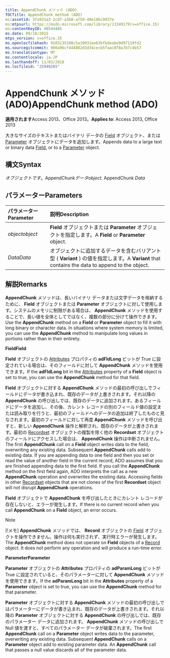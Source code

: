 ```yaml
---
title: AppendChunk メソッド (ADO)
TOCTitle: AppendChunk method (ADO)
ms:assetid: 3fa931a3-2cd7-a3b0-a750-40e18bc9937e
ms:mtpsurl: https://msdn.microsoft.com/library/JJ249179(v=office.15)
ms:contentKeyID: 48544405
ms.date: 09/18/2015
mtps_version: v=office.15
ms.openlocfilehash: 9103135100c5a10931ee63bfbdeabe9d97119fd2
ms.sourcegitcommit: 980a96cf444882d3d34cecb5faac8f8a7b7c4b57
ms.translationtype: MT
ms.contentlocale: ja-JP
ms.lasthandoff: 11/03/2018
ms.locfileid: "25949265"
---
```

# <a name="appendchunk-method-ado"></a><span data-ttu-id="22326-102">AppendChunk メソッド (ADO)</span><span class="sxs-lookup"><span data-stu-id="22326-102">AppendChunk method (ADO)</span></span>

<span data-ttu-id="22326-103">**適用されます**Access 2013、Office 2013。</span><span class="sxs-lookup"><span data-stu-id="22326-103">**Applies to**: Access 2013, Office 2013</span></span>

<span data-ttu-id="22326-104">大きなサイズのテキストまたはバイナリ データの [Field](field-object-ado.md) オブジェクト、または [Parameter](parameter-object-ado.md) オブジェクトにデータを追加します。</span><span class="sxs-lookup"><span data-stu-id="22326-104">Appends data to a large text or binary data [Field](field-object-ado.md), or to a [Parameter](parameter-object-ado.md) object.</span></span>

## <a name="syntax"></a><span data-ttu-id="22326-105">構文</span><span class="sxs-lookup"><span data-stu-id="22326-105">Syntax</span></span>

<span data-ttu-id="22326-106">*オブジェクトです*。AppendChunk*データ*</span><span class="sxs-lookup"><span data-stu-id="22326-106">*object.* AppendChunk *Data*</span></span>

## <a name="parameters"></a><span data-ttu-id="22326-107">パラメーター</span><span class="sxs-lookup"><span data-stu-id="22326-107">Parameters</span></span>

|<span data-ttu-id="22326-108">パラメーター</span><span class="sxs-lookup"><span data-stu-id="22326-108">Parameter</span></span>|<span data-ttu-id="22326-109">説明</span><span class="sxs-lookup"><span data-stu-id="22326-109">Description</span></span>|
|:--------|:----------|
|<span data-ttu-id="22326-110">*object*</span><span class="sxs-lookup"><span data-stu-id="22326-110">*object*</span></span> |<span data-ttu-id="22326-111">**Field** オブジェクトまたは **Parameter** オブジェクトを指定します。</span><span class="sxs-lookup"><span data-stu-id="22326-111">A **Field** or **Parameter** object.</span></span>|
|<span data-ttu-id="22326-112">*Data*</span><span class="sxs-lookup"><span data-stu-id="22326-112">*Data*</span></span> |<span data-ttu-id="22326-113">オブジェクトに追加するデータを含むバリアント型 ( **Variant** ) の値を指定します。</span><span class="sxs-lookup"><span data-stu-id="22326-113">A **Variant** that contains the data to append to the object.</span></span>|

## <a name="remarks"></a><span data-ttu-id="22326-114">解説</span><span class="sxs-lookup"><span data-stu-id="22326-114">Remarks</span></span>

<span data-ttu-id="22326-p101">**AppendChunk** メソッドは、長いバイナリ データまたは文字データを格納するために、 **Field** オブジェクトまたは **Parameter** オブジェクトに対して使用します。システムのメモリに制限がある場合は、 **AppendChunk** メソッドを使用することで、長い値を全体としてではなく、複数の部分に分けて操作できます。</span><span class="sxs-lookup"><span data-stu-id="22326-p101">Use the **AppendChunk** method on a **Field** or **Parameter** object to fill it with long binary or character data. In situations where system memory is limited, you can use the **AppendChunk** method to manipulate long values in portions rather than in their entirety.</span></span>

<span data-ttu-id="22326-117">**Field**</span><span class="sxs-lookup"><span data-stu-id="22326-117">**Field**</span></span>

<span data-ttu-id="22326-118">**Field** オブジェクトの [Attributes](attributes-property-ado.md) プロパティの **adFldLong** ビットが True に設定されている場合は、そのフィールドに対して **AppendChunk** メソッドを使用できます。</span><span class="sxs-lookup"><span data-stu-id="22326-118">If the **adFldLong** bit in the [Attributes](attributes-property-ado.md) property of a **Field** object is set to true, you can use the **AppendChunk** method for that field.</span></span>

<span data-ttu-id="22326-p102">**Field** オブジェクトに対する **AppendChunk** メソッドの最初の呼び出しでフィールドにデータが書き込まれ、既存のデータが上書きされます。それ以降の **AppendChunk** の呼び出しでは、既存のデータに追加されます。あるフィールドにデータを追加し、その後、カレント レコードの別のフィールド値の設定または読み取りを行うと、最初のフィールドへのデータの追加は終了したものと見なされます。最初のフィールドに対して再度 **AppendChunk** メソッドを呼び出すと、新しい **AppendChunk** 操作と解釈され、既存のデータが上書きされます。最初の [Recordset](recordset-object-ado.md) オブジェクトの複製を除く他の **Recordset** オブジェクトのフィールドにアクセスした場合は、 **AppendChunk** 操作は中断されません。</span><span class="sxs-lookup"><span data-stu-id="22326-p102">The first **AppendChunk** call on a **Field** object writes data to the field, overwriting any existing data. Subsequent **AppendChunk** calls add to existing data. If you are appending data to one field and then you set or read the value of another field in the current record, ADO assumes that you are finished appending data to the first field. If you call the **AppendChunk** method on the first field again, ADO interprets the call as a new **AppendChunk** operation and overwrites the existing data. Accessing fields in other [Recordset](recordset-object-ado.md) objects that are not clones of the first **Recordset** object will not disrupt **AppendChunk** operations.</span></span>

<span data-ttu-id="22326-124">**Field** オブジェクトで **AppendChunk** を呼び出したときにカレント レコードが存在しないと、エラーが発生します。</span><span class="sxs-lookup"><span data-stu-id="22326-124">If there is no current record when you call **AppendChunk** on a **Field** object, an error occurs.</span></span>


> [!NOTE]
> <span data-ttu-id="22326-p103">[!メモ] **AppendChunk** メソッドでは、 **Record** オブジェクトの [Field](record-object-ado.md) オブジェクトを操作できません。操作は何も実行されず、実行時エラーが発生します。</span><span class="sxs-lookup"><span data-stu-id="22326-p103">The **AppendChunk** method does not operate on **Field** objects of a [Record](record-object-ado.md) object. It does not perform any operation and will produce a run-time error.</span></span>



<span data-ttu-id="22326-127">**Parameter**</span><span class="sxs-lookup"><span data-stu-id="22326-127">**Parameter**</span></span>

<span data-ttu-id="22326-128">**Parameter** オブジェクトの **Attributes** プロパティの **adParamLong** ビットが True に設定されていると、そのパラメーターに対して **AppendChunk** メソッドを使用できます。</span><span class="sxs-lookup"><span data-stu-id="22326-128">If the **adParamLong** bit in the **Attributes** property of a **Parameter** object is set to true, you can use the **AppendChunk** method for that parameter.</span></span>

<span data-ttu-id="22326-p104">**Parameter** オブジェクトに対する **AppendChunk** メソッドの最初の呼び出しではパラメーターにデータが書き込まれ、既存のデータが上書きされます。それ以降の **Parameter** オブジェクトに対する **AppendChunk** の呼び出しでは、既存のパラメーター データに追加されます。 **AppendChunk** メソッドの呼び出しで Null 値を渡すと、すべてのパラメーター データが破棄されます。</span><span class="sxs-lookup"><span data-stu-id="22326-p104">The first **AppendChunk** call on a **Parameter** object writes data to the parameter, overwriting any existing data. Subsequent **AppendChunk** calls on a **Parameter** object add to existing parameter data. An **AppendChunk** call that passes a null value discards all of the parameter data.</span></span>

